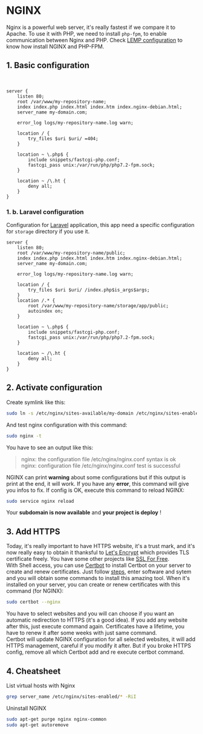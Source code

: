# NGINX

Nginx is a powerful web server, it's really fastest if we compare it to Apache. To use it with PHP, we need to install `php-fpm`, to enable communication between Nginx and PHP. Check [LEMP configuration](/guides/digital-ocean-init.html#_3-lemp-linux-nginx-mysql-php) to know how install NGINX and PHP-FPM.

## 1. Basic configuration

&nbsp;

<code-heading type="nginx" path="/etc/nginx/sites-available/my-domain"></code-heading>
```nginx{3,5,7}
server {
    listen 80;
    root /var/www/my-repository-name;
    index index.php index.html index.htm index.nginx-debian.html;
    server_name my-domain.com;
    
    error_log logs/my-repository-name.log warn;

    location / {
        try_files $uri $uri/ =404;
    }

    location ~ \.php$ {
        include snippets/fastcgi-php.conf;
        fastcgi_pass unix:/var/run/php/php7.2-fpm.sock;
    }

    location ~ /\.ht {
        deny all;
    }
}
```

### 1. b. Laravel configuration

Configuration for [Laravel](https://laravel.com/) application, this app need a specific configuration for `storage` directory if you use it.

<code-heading type="nginx" path="/etc/nginx/sites-available/my-laravel-domain"></code-heading>
```nginx{3,5,7,10,13}
server {
    listen 80;
    root /var/www/my-repository-name/public;
    index index.php index.html index.htm index.nginx-debian.html;
    server_name my-domain.com;
    
    error_log logs/my-repository-name.log warn;

    location / {
        try_files $uri $uri/ /index.php$is_args$args;
    }
    location /.* {
        root /var/www/my-repository-name/storage/app/public;
        autoindex on;
    }

    location ~ \.php$ {
        include snippets/fastcgi-php.conf;
        fastcgi_pass unix:/var/run/php/php7.2-fpm.sock;
    }

    location ~ /\.ht {
        deny all;
    }
}
```

## 2. Activate configuration

Create symlink like this:

```bash
sudo ln -s /etc/nginx/sites-available/my-domain /etc/nginx/sites-enabled/
```

And test nginx configuration with this command:

```bash
sudo nginx -t
```

You have to see an output like this:

> nginx: the configuration file /etc/nginx/nginx.conf syntax is ok  
> nginx: configuration file /etc/nginx/nginx.conf test is successful

NGINX can print **warning** about some configurations but if this output is print at the end, it will work. If you have any **error**, this command will give you infos to fix. If config is OK, execute this command to reload NGINX:

```bash
sudo service nginx reload
```

Your **subdomain is now available** and **your project is deploy** !

## 3. Add HTTPS

Today, it's really important to have HTTPS website, it's a trust mark, and it's now really easy to obtain it thanksful to [Let's Encrypt](https://letsencrypt.org/) which provides TLS certificate freely. You have some other projects like [SSL For Free](https://www.sslforfree.com/).  
With Shell access, you can use [Certbot](https://certbot.eff.org/) to install Certbot on your server to create and renew certificates. Just follow [steps](https://certbot.eff.org/instructions), enter software and sytem and you will obtain some commands to install this amazing tool. When it's installed on your server, you can create or renew certificates with this command (for NGINX):

```bash
sudo certbot --nginx
```

You have to select websites and you will can choose if you want an automatic redirection to HTTPS (it's a good idea). If you add any website after this, just execute command again. Certificates have a lifetime, you have to renew it after some weeks with just same command.  
Certbot will update NGINX configuration for all selected websites, it will add HTTPS management, careful if you modify it after. But if you broke HTTPS config, remove all which Certbot add and re execute certbot command.

## 4. Cheatsheet

List virtual hosts with Nginx

```bash
grep server_name /etc/nginx/sites-enabled/* -RiI
```

Uninstall NGINX

```bash
sudo apt-get purge nginx nginx-common
sudo apt-get autoremove
```